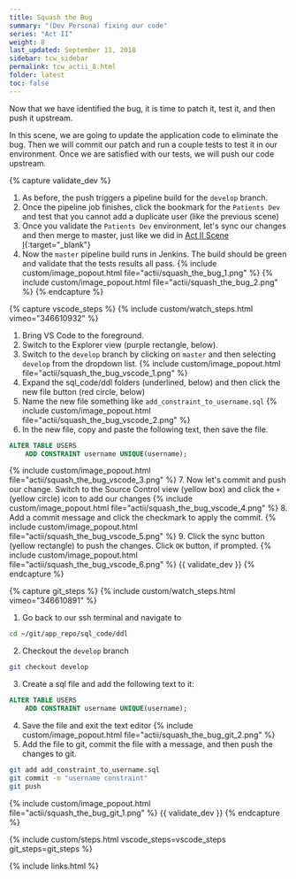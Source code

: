 ```yaml
---
title: Squash the Bug
summary: "(Dev Persona) fixing our code"
series: "Act II"
weight: 8
last_updated: September 11, 2018
sidebar: tcw_sidebar
permalink: tcw_actii_8.html
folder: latest
toc: false
---
```


Now that we have identified the bug, it is time to patch it, test it, and then push it upstream.

In this scene, we are going to update the application code to eliminate the bug.
Then we will commit our patch and run a couple tests to test it in our environment.
Once we are satisfied with our tests, we will push our code upstream.

{% capture validate_dev %}
1. As before, the push triggers a pipeline build for the `develop` branch.
2. Once the pipeline job finishes, click the bookmark for the `Patients Dev` and test that you cannot add a duplicate user (like the previous scene)
3. Once you validate the `Patients Dev` environment, let's sync our changes and then merge to master,
just like we did in [Act II Scene I](tcw_actii_1.html){:target="_blank"}
4. Now the `master` pipeline build runs in Jenkins. The build should be green and validate that the tests results all pass.
   {% include custom/image_popout.html file="actii/squash_the_bug_1.png" %}
   {% include custom/image_popout.html file="actii/squash_the_bug_2.png" %}
{% endcapture %}
    
{% capture vscode_steps %}
{% include custom/watch_steps.html vimeo="346610932" %}
1. Bring VS Code to the foreground.
2. Switch to the Explorer view (purple rectangle, below).
3. Switch to the `develop` branch by clicking on `master` and then selecting `develop` from the dropdown list.
   {% include custom/image_popout.html file="actii/squash_the_bug_vscode_1.png" %}
4. Expand the sql_code/ddl folders (underlined, below) and then click the new file button (red circle, below)
5. Name the new file something like `add_constraint_to_username.sql`
   {% include custom/image_popout.html file="actii/squash_the_bug_vscode_2.png" %}
6. In the new file, copy and paste the following text, then save the file.
```sql
ALTER TABLE USERS
    ADD CONSTRAINT username UNIQUE(username);
```
   {% include custom/image_popout.html file="actii/squash_the_bug_vscode_3.png" %} 
7. Now let's commit and push our change. Switch to the Source Control view (yellow box) and click the `+` (yellow circle) icon to add our changes
   {% include custom/image_popout.html file="actii/squash_the_bug_vscode_4.png" %}
8. Add a commit message and click the checkmark to apply the commit. 
   {% include custom/image_popout.html file="actii/squash_the_bug_vscode_5.png" %}
9. Click the sync button (yellow rectangle) to push the changes. Click `OK` button, if prompted.
   {% include custom/image_popout.html file="actii/squash_the_bug_vscode_6.png" %}
{{ validate_dev }}
{% endcapture %}

{% capture git_steps %}
{% include custom/watch_steps.html vimeo="346610891" %}
1. Go back to our ssh terminal and navigate to
```bash
cd ~/git/app_repo/sql_code/ddl
```
2. Checkout the `develop` branch
```bash
git checkout develop
```
3. Create a sql file and add the following text to it:
```sql
ALTER TABLE USERS
    ADD CONSTRAINT username UNIQUE(username);
```
4. Save the file and exit the text editor
   {% include custom/image_popout.html file="actii/squash_the_bug_git_2.png" %}
5. Add the file to git, commit the file with a message, and then push the changes to git.
```bash
git add add_constraint_to_username.sql
git commit -m "username constraint"
git push
```
   {% include custom/image_popout.html file="actii/squash_the_bug_git_1.png" %}
{{ validate_dev }}
{% endcapture %}

{% include custom/steps.html vscode_steps=vscode_steps git_steps=git_steps %}

{% include links.html %}
